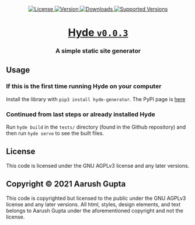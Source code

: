 <p align = "center">
    <a href = "https://opensource.org/licenses/MIT">
        <img alt = "License" src = "https://img.shields.io/badge/License-AGPLv3-green.svg">
    </a>
    <a href = "https://pypi.org/project/hyde-generator/">
        <img alt = "Version" src = "https://img.shields.io/pypi/v/hyde-generator.svg">
    </a>
    <a href = "https://pypi.org/project/hyde-generator/">
        <img alt = "Downloads" src = "https://img.shields.io/pypi/dm/hyde-generator.svg">
    </a>
    <a href = "https://pypi.org/project/hyde-generator/">
        <img alt = "Supported Versions" src = "https://img.shields.io/pypi/pyversions/hyde-generator.svg">
    </a>
</p>

<h1 align = "center"><a href = "https://pypi.org/project/hyde-generator/">Hyde <code>v0.0.3</code></a></h1>
<h3 align = "center">A simple static site generator</h3>

## Usage

### If this is the first time running Hyde on your computer
Install the library with `pip3 install hyde-generator`. The PyPI page is [here](https://pypi.org/project/hyde-generator/)

### Continued from last steps or already installed Hyde
Run `hyde build` in the `tests/` directory (found in the Github repository) and then run `hyde serve` to see the built files.

## License
This code is licensed under the GNU AGPLv3 license and any later versions.

## Copyright &copy; 2021 Aarush Gupta
This code is copyrighted but licensed to the public under the GNU AGPLv3 license and any later versions. All html, styles, design elements, and text belongs to Aarush Gupta under the aforementioned copyright and not the license.